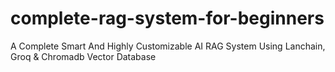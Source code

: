 # complete-rag-system-for-beginners
A Complete Smart And Highly Customizable AI RAG System Using Lanchain, Groq &amp; Chromadb Vector Database
